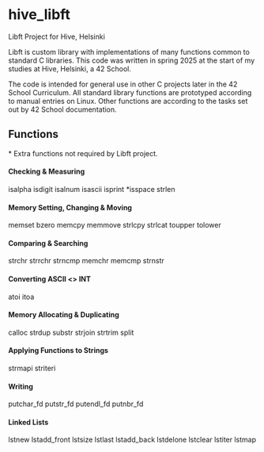 # hive_libft
Libft Project for Hive, Helsinki

Libft is custom library with implementations of many functions common to standard C libraries. This code was written in 
spring 2025 at the start of my studies at Hive, Helsinki, a 42 School.

The code is intended for general use in other C projects later in the 42 School Curriculum. All standard library functions 
are prototyped according to manual entries on Linux. Other functions are according to the tasks set out by 42 School 
documentation.

## Functions

\* Extra functions not required by Libft project.

#### Checking & Measuring

isalpha
isdigit
isalnum
isascii
isprint
\*isspace
strlen

#### Memory Setting, Changing & Moving

memset
bzero
memcpy
memmove
strlcpy
strlcat
toupper
tolower

#### Comparing & Searching

strchr
strrchr
strncmp
memchr
memcmp
strnstr

#### Converting ASCII <> INT

atoi
itoa

#### Memory Allocating & Duplicating

calloc
strdup
substr
strjoin
strtrim
split

#### Applying Functions to Strings

strmapi
striteri

#### Writing

putchar\_fd
putstr\_fd
putendl\_fd
putnbr\_fd

#### Linked Lists

lstnew
lstadd\_front
lstsize
lstlast
lstadd\_back
lstdelone
lstclear
lstiter
lstmap
